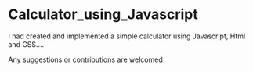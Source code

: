 # Calculator_using_Javascript
I had created and implemented a simple calculator using Javascript, Html and CSS....


Any suggestions or contributions are welcomed
